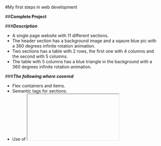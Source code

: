 #My first steps in web development

##**Complete Project**

###**_Description_**
* A single page website with 11 different sections.
* The header section has a background image and a sqaure blue pic with a 360 degrees infinite rotation animation.
* Two sections has a table with 2 rows, the first one with 4 columns and the second with 5 columns.
* The table with 5 columns has a blue triangle in the background with a 360 degrees infinite rotation animation.

###**_The following where covered_**
* Flex containers and items.
* Semantic tags for sections.
* Use of <iframe> tag to embed YouTube videos.
* BEM Methodology use to name section's elements and modifiers to be able to re-use blocks.
* Files paths and organizing BEM files.
* Styling using pseudo-elements and attribute selectors.

###[Project is accessible here](https://abra-sena.github.io/web_project_1/)


#**Project 2**

##Submission Notes

###**Fourth commit**
* Section **Techniques** is conform to brief, all cards__item are wrap in cards with 3 in the first row and 2 in the second.
* File directory fixed accordingly to BEM: [projectRoot]/page/index.css and [projectRoot]/vendor/normalize.css.
* Class rotation added in HTML to fix animation on header__square-pic and kaufman__triangle


###**Description**
  - Change file structure according to BEM
  - Import child's style file to parent's style file
  - Use of keyframes to create animation
  - Add a 360 degree rotation animation to object
  - Use of iframe and Youtube API to embed videos in a web page

###**Plan**
  - Need to fit cards__item in cards in techniques section


**Project 2**
The following are covered:
* Adding fonts to a web page.
* HTML: video, iframe, embed, YouTube API.
* CSS: animation and transform(transition, shadows, linear and radial gradients, block overflow, keyframes).
* Forms(input fields, max and min values, reset and submit, labels, checkboxes and radio buttons, placeholders, required fields, attribute selectors).
* Files paths and organizing BEM files (block, element and modifier structure, global styles, connect necessary blocks to a web page, connect third-party code).


**Project 1**
  - A single page website which has 6 different blocks
  - Only *HTML* and *CSS* where used in this first project

The following are covered:
* BEM Methodology.
* Language of the Webpage and its elements.
* Flexbox.
* Positining elements: flow and static, relative, absolute fixed, z-index.
* File structure and paths.

##I'm taking this course with Practicum with Yandex
